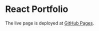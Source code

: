 # React Portfolio

The live page is deployed at [GitHub Pages](https://aywink.github.io/react-portfolio/#/).
